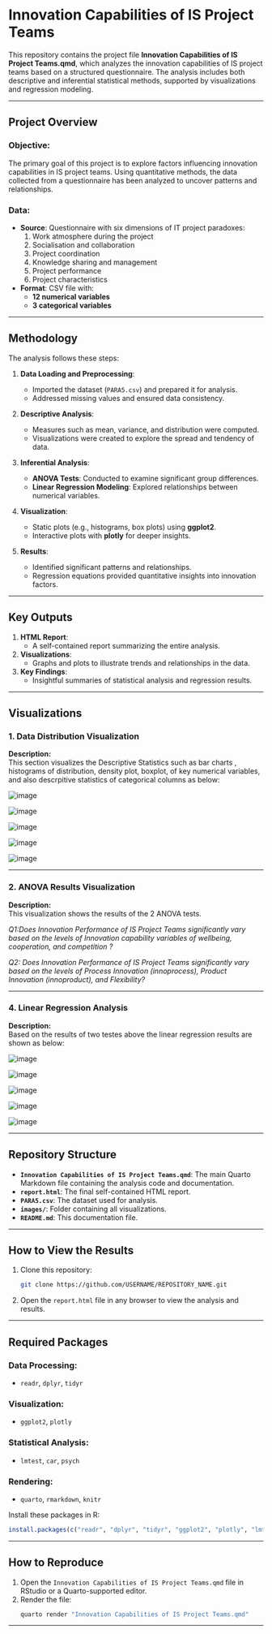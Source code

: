 
# Innovation Capabilities of IS Project Teams

This repository contains the project file **Innovation Capabilities of IS Project Teams.qmd**, which analyzes the innovation capabilities of IS project teams based on a structured questionnaire. The analysis includes both descriptive and inferential statistical methods, supported by visualizations and regression modeling.

---

## Project Overview

### Objective:
The primary goal of this project is to explore factors influencing innovation capabilities in IS project teams. Using quantitative methods, the data collected from a questionnaire has been analyzed to uncover patterns and relationships.

### Data:
- **Source**: Questionnaire with six dimensions of IT project paradoxes:
  1. Work atmosphere during the project
  2. Socialisation and collaboration
  3. Project coordination
  4. Knowledge sharing and management
  5. Project performance
  6. Project characteristics
- **Format**: CSV file with:
  - **12 numerical variables**
  - **3 categorical variables**

---

## Methodology

The analysis follows these steps:

1. **Data Loading and Preprocessing**:
   - Imported the dataset (`PARA5.csv`) and prepared it for analysis.
   - Addressed missing values and ensured data consistency.

2. **Descriptive Analysis**:
   - Measures such as mean, variance, and distribution were computed.
   - Visualizations were created to explore the spread and tendency of data.

3. **Inferential Analysis**:
   - **ANOVA Tests**: Conducted to examine significant group differences.
   - **Linear Regression Modeling**: Explored relationships between numerical variables.

4. **Visualization**:
   - Static plots (e.g., histograms, box plots) using **ggplot2**.
   - Interactive plots with **plotly** for deeper insights.

5. **Results**:
   - Identified significant patterns and relationships.
   - Regression equations provided quantitative insights into innovation factors.

---

## Key Outputs

1. **HTML Report**:
   - A self-contained report summarizing the entire analysis.
2. **Visualizations**:
   - Graphs and plots to illustrate trends and relationships in the data.
3. **Key Findings**:
   - Insightful summaries of statistical analysis and regression results.

---

## Visualizations

### 1. **Data Distribution Visualization**

**Description:**  
This section visualizes the Descriptive Statistics such as bar charts ,  histograms of distribution, density plot, boxplot, of key numerical variables, and also descrpitive statistics of categorical columns as below:


![image](https://github.com/user-attachments/assets/1a434465-60ff-4290-9b1c-a99db29b5d87)

![image](https://github.com/user-attachments/assets/0348f3e8-b4f1-4be1-be16-8fcf1a87b58e)

![image](https://github.com/user-attachments/assets/8ced7209-dbe0-42b7-a8ac-06a36c75ce47)

![image](https://github.com/user-attachments/assets/bd36b2bc-0b00-4a75-9957-58eb0c56b245)

![image](https://github.com/user-attachments/assets/1264adb3-7721-44d7-8e0e-cac2128c9cfc)

---


### 2. **ANOVA Results Visualization**

**Description:**  
This visualization shows the results of the 2 ANOVA tests. 

*Q1:Does Innovation Performance of IS Project Teams significantly vary based on the levels of Innovation capability variables of wellbeing, cooperation, and competition ?*

*Q2: Does Innovation Performance of IS Project Teams significantly vary based on the levels of Process Innovation (innoprocess), Product Innovation (innoproduct), and Flexibility?*


---

### 4. **Linear Regression Analysis**

**Description:**  
Based on the results of two testes above the linear regression results are shown as below:

![image](https://github.com/user-attachments/assets/ccbae910-7e58-4e0a-b0eb-0e86099d0fe0) 


![image](https://github.com/user-attachments/assets/71df7310-c508-4fa4-9f9d-c29d2e0b206d) 


![image](https://github.com/user-attachments/assets/3a1caae0-0570-4689-a91c-a221635738c6) 





![image](https://github.com/user-attachments/assets/2c2270b6-35cd-439a-8e2d-e1b5bd27718a)


![image](https://github.com/user-attachments/assets/770600c8-b058-4529-a7a8-be4a302842ed)



---

## Repository Structure

- **`Innovation Capabilities of IS Project Teams.qmd`**: The main Quarto Markdown file containing the analysis code and documentation.
- **`report.html`**: The final self-contained HTML report.
- **`PARA5.csv`**: The dataset used for analysis.
- **`images/`**: Folder containing all visualizations.
- **`README.md`**: This documentation file.

---

## How to View the Results

1. Clone this repository:
   ```bash
   git clone https://github.com/USERNAME/REPOSITORY_NAME.git
   ```
2. Open the `report.html` file in any browser to view the analysis and results.

---

## Required Packages

### Data Processing:
- `readr`, `dplyr`, `tidyr`

### Visualization:
- `ggplot2`, `plotly`

### Statistical Analysis:
- `lmtest`, `car`, `psych`

### Rendering:
- `quarto`, `rmarkdown`, `knitr`

Install these packages in R:
```r
install.packages(c("readr", "dplyr", "tidyr", "ggplot2", "plotly", "lmtest", "car", "psych", "quarto", "rmarkdown", "knitr"))
```

---

## How to Reproduce

1. Open the `Innovation Capabilities of IS Project Teams.qmd` file in RStudio or a Quarto-supported editor.
2. Render the file:
   ```bash
   quarto render "Innovation Capabilities of IS Project Teams.qmd"
   ```

---
